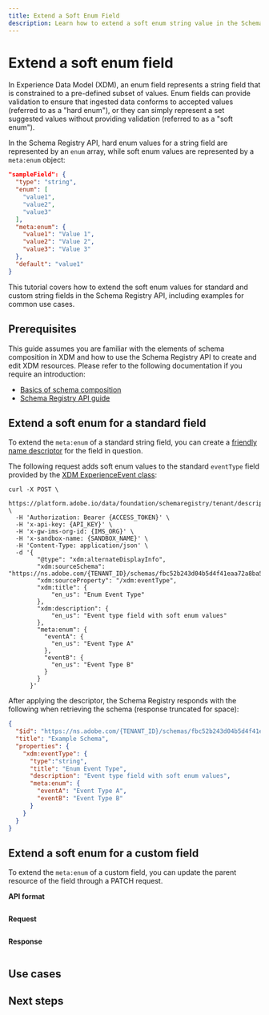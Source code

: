 ```yaml
---
title: Extend a Soft Enum Field
description: Learn how to extend a soft enum string value in the Schema Registry API.
---
```

# Extend a soft enum field

In Experience Data Model (XDM), an enum field represents a string field that is constrained to a pre-defined subset of values. Enum fields can provide validation to ensure that ingested data conforms to accepted values (referred to as a "hard enum"), or they can simply represent a set suggested values without providing validation (referred to as a "soft enum").

In the Schema Registry API, hard enum values for a string field are represented by an `enum` array, while soft enum values are represented by a `meta:enum` object:

```json
"sampleField": {
  "type": "string",
  "enum": [
    "value1",
    "value2",
    "value3"
  ],
  "meta:enum": {
    "value1": "Value 1",
    "value2": "Value 2",
    "value3": "Value 3"
  },
  "default": "value1"
}
```

This tutorial covers how to extend the soft enum values for standard and custom string fields in the Schema Registry API, including examples for common use cases.

## Prerequisites

This guide assumes you are familiar with the elements of schema composition in XDM and how to use the Schema Registry API to create and edit XDM resources. Please refer to the following documentation if you require an introduction:

* [Basics of schema composition](../schema/composition.md)
* [Schema Registry API guide](../api/overview.md)

## Extend a soft enum for a standard field

To extend the `meta:enum` of a standard string field, you can create a [friendly name descriptor](../api/descriptors.md#friendly-name) for the field in question.

The following request adds soft enum values to the standard `eventType` field provided by the [XDM ExperienceEvent class](../classes/experienceevent.md):

```curl
curl -X POST \
  https://platform.adobe.io/data/foundation/schemaregistry/tenant/descriptors \
  -H 'Authorization: Bearer {ACCESS_TOKEN}' \
  -H 'x-api-key: {API_KEY}' \
  -H 'x-gw-ims-org-id: {IMS_ORG}' \
  -H 'x-sandbox-name: {SANDBOX_NAME}' \
  -H 'Content-Type: application/json' \
  -d '{
        "@type": "xdm:alternateDisplayInfo",
        "xdm:sourceSchema": "https://ns.adobe.com/{TENANT_ID}/schemas/fbc52b243d04b5d4f41eaa72a8ba58be",
        "xdm:sourceProperty": "/xdm:eventType",
        "xdm:title": {
            "en_us": "Enum Event Type"
        },
        "xdm:description": {
            "en_us": "Event type field with soft enum values"
        },
        "meta:enum": {
          "eventA": {
            "en_us": "Event Type A"
          },
          "eventB": {
            "en_us": "Event Type B"
          }
        }
      }'
```

After applying the descriptor, the Schema Registry responds with the following when retrieving the schema (response truncated for space):

```json
{
  "$id": "https://ns.adobe.com/{TENANT_ID}/schemas/fbc52b243d04b5d4f41eaa72a8ba58be",
  "title": "Example Schema",
  "properties": {
    "xdm:eventType": {
      "type":"string",
      "title": "Enum Event Type",
      "description": "Event type field with soft enum values",
      "meta:enum": {
        "eventA": "Event Type A",
        "eventB": "Event Type B"
      }
    }
  }
}
```

## Extend a soft enum for a custom field

To extend the `meta:enum` of a custom field, you can update the parent resource of the field through a PATCH request.

**API format**

```http

```

**Request**

```curl

```

**Response**

```json

```

## Use cases

## Next steps
